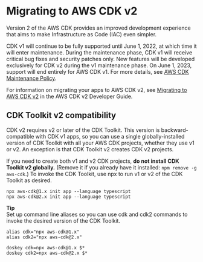 # Migrating to AWS CDK v2<a name="work-with-cdk-v2"></a>

Version 2 of the AWS CDK provides an improved development experience that aims to make Infrastructure as Code \(IAC\) even simpler\.

CDK v1 will continue to be fully supported until June 1, 2022, at which time it will enter maintenance\. During the maintenance phase, CDK v1 will receive critical bug fixes and security patches only\. New features will be developed exclusively for CDK v2 during the v1 maintenance phase\. On June 1, 2023, support will end entirely for AWS CDK v1\. For more details, see [AWS CDK Maintenance Policy](https://github.com/aws/aws-cdk-rfcs/blob/master/text/0079-cdk-2.0.md#aws-cdk-maintenance-policy)\.

For information on migrating your apps to AWS CDK v2, see [Migrating to AWS CDK v2](../../v2/guide/migrating-v2.html) in the AWS CDK v2 Developer Guide\. 

## CDK Toolkit v2 compatibility<a name="work-with-cdk-v2-cli"></a>

CDK v2 requires v2 or later of the CDK Toolkit\. This version is backward\-compatible with CDK v1 apps, so you can use a single globally\-installed version of CDK Toolkit with all your AWS CDK projects, whether they use v1 or v2\. An exception is that CDK Toolkit v2 creates CDK v2 projects\.

If you need to create both v1 and v2 CDK projects, **do not install CDK Toolkit v2 globally\.** \(Remove it if you already have it installed: `npm remove -g aws-cdk`\.\) To invoke the CDK Toolkit, use npx to run v1 or v2 of the CDK Toolkit as desired\.

```
npx aws-cdk@1.x init app --language typescript
npx aws-cdk@2.x init app --language typescript
```

**Tip**  
Set up command line aliases so you can use cdk and cdk2 commands to invoke the desired version of the CDK Toolkit\.  

```
alias cdk="npx aws-cdk@1.x"
alias cdk2="npx aws-cdk@2.x"
```

```
doskey cdk=npx aws-cdk@1.x $*
doskey cdk2=npx aws-cdk@2.x $*
```